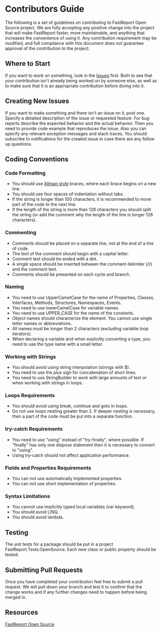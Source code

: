 # Contributors Guide

The following is a set of guidelines on contributing to FastReport Open Source project. 
We are fully accepting any positive change into the project that will make FastReport faster, more maintainable, and anything that increases the convenience of using it.
Any contribution requirement may be modified, and full compliance with this document does not guarantee approval of the contribution to the project.

## Where to Start

If you want to work on something, look in the [Issues](https://github.com/FastReports/FastReport/issues) first. Both to see that your contribution isn't already being worked on by someone else, as well as to make sure that it is an appropriate contribution before diving into it.

## Creating New Issues

If you want to make something and there isn't an issue on it, post one. Specify a detailed description of the issue or requested feature.
For bug reports describe the expected behavior and the actual behavior. Then you need to provide  code example that reproduces the issue. 
Also you can specify any relevant exception messages and stack traces.
You should subscribe to notifications for the created issue in case there are any follow up questions.

## Coding Conventions

### Code Formatting

- You should use [Allman style](http://en.wikipedia.org/wiki/Indent_style#Allman_style) braces, where each brace begins on a new line. 
- You should use four spaces of indentation without tabs. 
- If the string is longer than 100 characters, it is recommended to move part of the code to the next line. 
- If the length of the string is more than 128 characters you should split the string (or add the comment why the length of the line is longer 128 characters).

### Commenting

- Comments should be placed on a separate line, not at the end of a line of code.
- The text of the comment should begin with a capital letter.
- Comment text should be ended with a dot.
- A single space should be inserted between the comment delimiter (//) and the comment text.
- Comments should be presented on each cycle and branch.

### Naming

- You need to use UpperCamelCase for the name of Properties, Classes, Interfaces, Methods, Structures, Namespaces, Events.
- You need to use lowerCamelCase for variable names.
- You need to use UPPER_CASE for the name of the constants.
- Object names should characterize the element. You cannot use single letter names or abbreviations.
- All names must be longer than 2 characters (excluding variable loop iterators).
- When declaring a variable and when explicitly converting a type, you need to use the type name with a small letter.

### Working with Strings

- You should avoid using string interpolation (strings with $).
- You need to use the plus sign for concatenation of short lines.
- You need to use StringBuilder to work with large amounts of text or when working with strings in loops.

### Loops Requirements

- You should avoid using break, continue and goto in loops.
- Do not use loops nesting greater than 2. If deeper nesting is necessary, then a part of the code must be put into a separate function.

### try-catch Requirements

- You need to use "using" instead of "try-finally", where possible. If "finally" has only one dispose statement then it is necessary to convert to "using".
- Using try-catch should not affect application performance.

### Fields and Properties Requirements

- You can not use automatically implemented properties.
- You can not use short implementation of properties.

### Syntax Limitations

- You cannot use implicitly typed local variables (var keyword).
- You should avoid LINQ.
- You should avoid lambda.

## Testing

The unit tests for a package should be put in a project FastReport.Tests.OpenSource. Each new class or public property should be tested.

## Submitting Pull Requests

Once you have completed your contribution feel free to submit a pull request. We will pull down your branch and test it to confirm that the change works and if any further changes need to happen before being merged in. 

## Resources

[FastReport Open Source](https://github.com/FastReports/FastReport "Click for visiting the FastReport Open Source GitHub")
